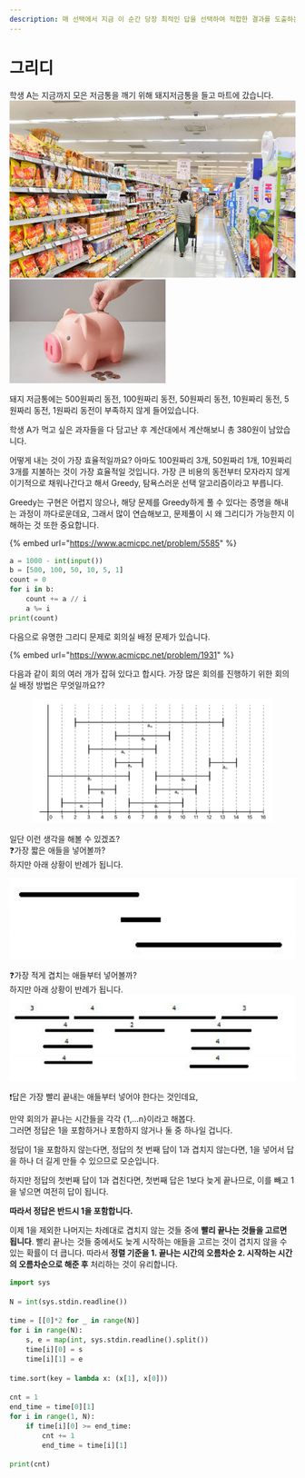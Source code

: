 ```yaml
---
description: 매 선택에서 지금 이 순간 당장 최적인 답을 선택하여 적합한 결과를 도출하는 알고리즘
---
```


# 그리디

학생 A는 지금까지 모은 저금통을 깨기 위해 돼지저금통을 들고 마트에 갔습니다.\
![](<../.gitbook/assets/image (18).png>)![](<../.gitbook/assets/image (6).png>)

돼지 저금통에는 500원짜리 동전, 100원짜리 동전, 50원짜리 동전, 10원짜리 동전, 5원짜리 동전, 1원짜리 동전이 부족하지 않게 들어있습니다.

학생 A가 먹고 싶은 과자들을 다 담고난 후 계산대에서 계산해보니 총 380원이 남았습니다.

어떻게 내는 것이 가장 효율적일까요? 아마도 100원짜리 3개, 50원짜리 1개, 10원짜리 3개를 지불하는 것이 가장 효율적일 것입니다. 가장 큰 비용의 동전부터 모자라지 않게 이기적으로 채워나간다고 해서 Greedy, 탐욕스러운 선택 알고리즘이라고 부릅니다.

Greedy는 구현은 어렵지 않으나, 해당 문제를 Greedy하게 풀 수 있다는 증명을 해내는 과정이 까다로운데요, 그래서 많이 연습해보고, 문제풀이 시 왜 그리디가 가능한지 이해하는 것 또한 중요합니다.

{% embed url="https://www.acmicpc.net/problem/5585" %}

```python
a = 1000 - int(input())
b = [500, 100, 50, 10, 5, 1]
count = 0
for i in b:
    count += a // i
    a %= i
print(count)
```



다음으로 유명한 그리디 문제로 회의실 배정 문제가 있습니다.

{% embed url="https://www.acmicpc.net/problem/1931" %}

다음과 같이 회의 여러 개가 잡혀 있다고 합시다. 가장 많은 회의를 진행하기 위한 회의실 배정 방법은 무엇일까요??

<figure><img src="../.gitbook/assets/image (7).png" alt=""><figcaption></figcaption></figure>

일단 이런 생각을 해볼 수 있겠죠?\
❓가장 짧은 애들을 넣어볼까?\
하지만 아래 상황이 반례가 됩니다.

![](../.gitbook/assets/image.png)



❓가장 적게 겹치는 애들부터 넣어볼까?\
하지만 아래 상황이 반례가 됩니다.\
![](<../.gitbook/assets/image (20).png>)



❗답은 가장 빨리 끝내는 애들부터 넣어야 한다는 것인데요,

만약 회의가 끝나는 시간들을 각각 {1,...n}이라고 해봅다.\
그러면 정답은 1을 포함하거나 포함하지 않거나 둘 중 하나일 겁니다.

정답이 1을 포함하지 않는다면, 정답의 첫 번째 답이 1과 겹치지 않는다면, 1을 넣어서 답을 하나 더 길게 만들 수 있으므로 모순입니다.

하지만 정답의 첫번째 답이 1과 겹친다면, 첫번째 답은 1보다 늦게 끝나므로, 이를 빼고 1을 넣으면 여전히 답이 됩니다.

**따라서 정답은 반드시 1을 포함합니다.**&#x20;

이제 1을 제외한 나머지는 차례대로 겹치지 않는 것들 중에 **빨리 끝나는 것들을 고르면 됩니다**. 빨리 끝나는 것들 중에서도 늦게 시작하는 애들을 고르는 것이 겹치지 않을 수 있는 확률이 더 큽니다. 따라서 **정렬 기준을 1. 끝나는 시간의 오름차순 2. 시작하는 시간의 오름차순으로 해준 후** 처리하는 것이 유리합니다.

```python
import sys

N = int(sys.stdin.readline())

time = [[0]*2 for _ in range(N)]
for i in range(N):
    s, e = map(int, sys.stdin.readline().split())
    time[i][0] = s
    time[i][1] = e

time.sort(key = lambda x: (x[1], x[0]))

cnt = 1
end_time = time[0][1]
for i in range(1, N):
    if time[i][0] >= end_time:
        cnt += 1
        end_time = time[i][1]

print(cnt)
```

